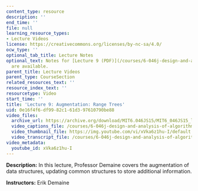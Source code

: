 ```yaml
---
content_type: resource
description: ''
end_time: ''
file: null
learning_resource_types:
- Lecture Videos
license: https://creativecommons.org/licenses/by-nc-sa/4.0/
ocw_type: ''
optional_tab_title: Lecture Notes
optional_text: Notes for [Lecture 9 (PDF)](/courses/6-046j-design-and-analysis-of-algorithms-spring-2015/resources/mit6_046js15_lec09)
  are available.
parent_title: Lecture Videos
parent_type: CourseSection
related_resources_text: ''
resource_index_text: ''
resourcetype: Video
start_time: ''
title: 'Lecture 9: Augmentation: Range Trees'
uid: 0e16f4f6-df99-82c1-61d3-97610790be88
video_files:
  archive_url: https://archive.org/download/MIT6.046JS15/MIT6_046JS15_lec09_300k.mp4
  video_captions_file: /courses/6-046j-design-and-analysis-of-algorithms-spring-2015/45f27f0ddc5955e79f3cbfe9e2ee0fa5_xVka6z1hu-I.vtt
  video_thumbnail_file: https://img.youtube.com/vi/xVka6z1hu-I/default.jpg
  video_transcript_file: /courses/6-046j-design-and-analysis-of-algorithms-spring-2015/043caded851c2927fa3cf3bf3957e4e3_xVka6z1hu-I.pdf
video_metadata:
  youtube_id: xVka6z1hu-I
---
```


**Description:** In this lecture, Professor Demaine covers the augmentation of data structures, updating common structures to store additional information.

**Instructors:** Erik Demaine

